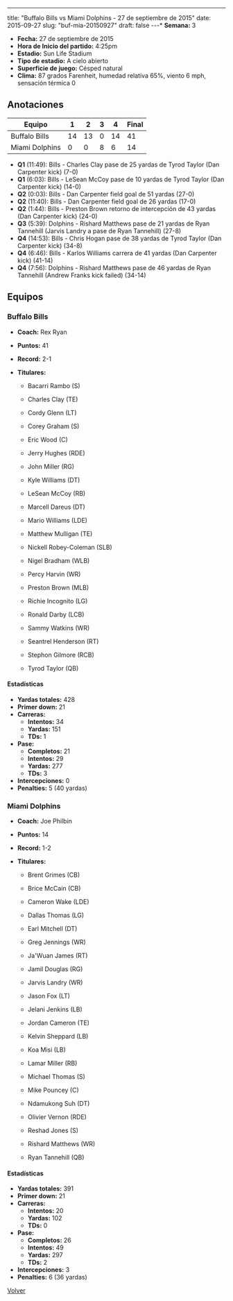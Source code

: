 ---
title: "Buffalo Bills vs Miami Dolphins - 27 de septiembre de 2015"
date: 2015-09-27
slug: "buf-mia-20150927"
draft: false
---* **Semana:** 3
* **Fecha:** 27 de septiembre de 2015
* **Hora de Inicio del partido:** 4:25pm
* **Estadio:** Sun Life Stadium
* **Tipo de estadio:** A cielo abierto
* **Superficie de juego:** Césped natural
* **Clima:** 87 grados Farenheit, humedad relativa 65%, viento 6 mph, sensación térmica 0




## Anotaciones
| Equipo | 1 | 2 | 3 | 4 | Final |
|--------|---|---|---|---|-------|
| Buffalo Bills  | 14 | 13 | 0 | 14  | 41 |
| Miami Dolphins  | 0 | 0 | 8 | 6  | 14 |
* **Q1** (11:49): Bills - Charles Clay pase de 25 yardas de Tyrod Taylor (Dan Carpenter kick) (7-0)
* **Q1** (6:03): Bills - LeSean McCoy pase de 10 yardas de Tyrod Taylor (Dan Carpenter kick) (14-0)
* **Q2** (0:03): Bills - Dan Carpenter field goal de 51 yardas (27-0)
* **Q2** (11:40): Bills - Dan Carpenter field goal de 26 yardas (17-0)
* **Q2** (1:44): Bills - Preston Brown retorno de intercepción de 43 yardas (Dan Carpenter kick) (24-0)
* **Q3** (5:39): Dolphins - Rishard Matthews pase de 21 yardas de Ryan Tannehill (Jarvis Landry a pase de Ryan Tannehill) (27-8)
* **Q4** (14:53): Bills - Chris Hogan pase de 38 yardas de Tyrod Taylor (Dan Carpenter kick) (34-8)
* **Q4** (6:46): Bills - Karlos Williams carrera de 41 yardas (Dan Carpenter kick) (41-14)
* **Q4** (7:56): Dolphins - Rishard Matthews pase de 46 yardas de Ryan Tannehill (Andrew Franks kick failed) (34-14)


## Equipos


### Buffalo Bills
* **Coach:** Rex Ryan
* **Puntos:** 41
* **Record:** 2-1
* **Titulares:** 

  * Bacarri Rambo (S) 

  * Charles Clay (TE) 

  * Cordy Glenn (LT) 

  * Corey Graham (S) 

  * Eric Wood (C) 

  * Jerry Hughes (RDE) 

  * John Miller (RG) 

  * Kyle Williams (DT) 

  * LeSean McCoy (RB) 

  * Marcell Dareus (DT) 

  * Mario Williams (LDE) 

  * Matthew Mulligan (TE) 

  * Nickell Robey-Coleman (SLB) 

  * Nigel Bradham (WLB) 

  * Percy Harvin (WR) 

  * Preston Brown (MLB) 

  * Richie Incognito (LG) 

  * Ronald Darby (LCB) 

  * Sammy Watkins (WR) 

  * Seantrel Henderson (RT) 

  * Stephon Gilmore (RCB) 

  * Tyrod Taylor (QB) 

#### Estadísticas
* **Yardas totales:** 428
* **Primer down:** 21
* **Carreras:**
  * **Intentos:** 34
  * **Yardas:** 151
  * **TDs:** 1
* **Pase:**
  * **Completos:** 21
  * **Intentos:** 29
  * **Yardas:** 277
  * **TDs:** 3
* **Intercepciones:** 0
* **Penalties:** 5 (40 yardas)

### Miami Dolphins
* **Coach:** Joe Philbin
* **Puntos:** 14
* **Record:** 1-2
* **Titulares:** 

  * Brent Grimes (CB) 

  * Brice McCain (CB) 

  * Cameron Wake (LDE) 

  * Dallas Thomas (LG) 

  * Earl Mitchell (DT) 

  * Greg Jennings (WR) 

  * Ja'Wuan James (RT) 

  * Jamil Douglas (RG) 

  * Jarvis Landry (WR) 

  * Jason Fox (LT) 

  * Jelani Jenkins (LB) 

  * Jordan Cameron (TE) 

  * Kelvin Sheppard (LB) 

  * Koa Misi (LB) 

  * Lamar Miller (RB) 

  * Michael Thomas (S) 

  * Mike Pouncey (C) 

  * Ndamukong Suh (DT) 

  * Olivier Vernon (RDE) 

  * Reshad Jones (S) 

  * Rishard Matthews (WR) 

  * Ryan Tannehill (QB) 

#### Estadísticas
* **Yardas totales:** 391
* **Primer down:** 21
* **Carreras:**
  * **Intentos:** 20
  * **Yardas:** 102
  * **TDs:** 0
* **Pase:**
  * **Completos:** 26
  * **Intentos:** 49
  * **Yardas:** 297
  * **TDs:** 2
* **Intercepciones:** 3
* **Penalties:** 6 (36 yardas)


[Volver](/historia/2015)
